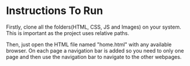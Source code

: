 # Instructions To Run

Firstly, clone all the folders(HTML, CSS, JS and Images) on your system. This is important as the project uses relative paths.

Then, just open the HTML file named "home.html" with any available browser. On each page a navigation bar is added so you need to only one page and then use the navigation bar to navigate to the other webpages.
